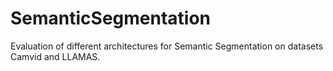 # SemanticSegmentation
Evaluation of different architectures for Semantic Segmentation on datasets Camvid and LLAMAS.
